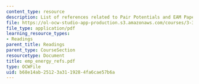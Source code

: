 ```yaml
---
content_type: resource
description: List of references related to Pair Potentials and EAM Papers.
file: https://ol-ocw-studio-app-production.s3.amazonaws.com/courses/3-320-atomistic-computer-modeling-of-materials-sma-5107-spring-2005/b68e14ab25123a3119284fa6cae57b6a_emp_energy_refs.pdf
file_type: application/pdf
learning_resource_types:
- Readings
parent_title: Readings
parent_type: CourseSection
resourcetype: Document
title: emp_energy_refs.pdf
type: OCWFile
uid: b68e14ab-2512-3a31-1928-4fa6cae57b6a
---
```

